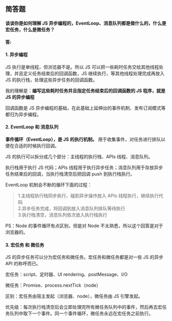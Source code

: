 ## 简答题

#### 谈谈你是如何理解 JS 异步编程的，EventLoop、消息队列都是做什么的，什么是宏任务，什么是微任务？

**答:**

#### 1. 异步编程

JS 执行是单线程，但浏览器不是。所以 JS 可以把一些耗时任务交给其他线程处理，并且定义任务结束后的回调函数，JS 继续执行，等其他线程处理完成再放入 JS 的执行栈，处理这些异步任务的回调函数。

我的理解是：**编写这些耗时任务并且指定任务结束后的回调函数的 JS 程序，就是 JS 的异步编程**

回调函数是 JS 异步编程的基础，在此基础上延伸出的事件机制、发布订阅模式等都归为异步编程。

#### 2. EventLoop 和 消息队列

**事件循环（EventLoop），是 JS 的执行机制。** 用于收集事件，对任务进行排队以便在合适的时候执行回调。

JS 的执行可以拆分成几个部分：主线程的执行栈、APIs 线程、消息队列。

执行栈用于执行 JS 代码；APIs 线程用于执行异步任务；消息队列用于存放异步任务结束后的回调，当执行栈清空后把回调 push 到执行栈执行。

EventLoop 机制会不断的循环下面的过程：

> 1.主线程执行栈同步执行，碰到异步操作放入 APIs 线程执行，继续执行代码  
> 2.异步任务完成，将回调到放入消息队列排队等待执行  
> 3.执行栈清空，消息队列依次放入执行栈执行

PS：Node 的事件循环有点区别，但是对 Node 不太熟悉，所以这个回答是对于浏览器的。

#### 3. 宏任务 和 微任务

JS 的异步任务可以分为宏任务和微任务。宏任务和微任务都是对一些 JS 的异步 API 的称呼而已。

宏任务：script、定时器、UI rendering、postMessage、I/O  

微任务：Promise、process.nextTick（node）

区别：宏任务由宿主发起（浏览器、node），微任务由 JS 引擎发起。

优先级：每次执行栈清空后会立即处理完所有微任务队列中的事件，然后再去宏任务队列中取下一个事件。同一个事件循环，微任务永远在宏任务之前执行。

